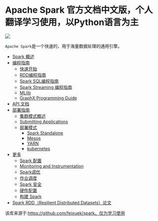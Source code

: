 # Apache Spark 官方文档中文版，个人翻译学习使用，以Python语言为主

![](docs/img/spark-logo-hd.png)   

`Apache Spark`是一个快速的，用于海量数据处理的通用引擎。

+   [Spark 概述](overview.md)
+   [编程指南](guides/README.md)
    +   [快速开始](guides/quickstart.md)
    +   [RDD编程指南](guides/rdd.md)
    +   [Spark SQL编程指南](guides/sql.md)
    +   [Spark Streaming 编程指南](docs/Spark_streaming.md)
    +   [MLlib](docs/MLlib.md)
    +   [GraphX Programming Guide](docs/GraphX.md)
+   [API 文档](docs/API_Docs.md)
+   [部署指南](docs/deploying.md)
    +   [集群模式概述](docs/deploying_overview.md)
    +   [Submitting Applications](docs/submitting_application.md)
    +   [部署模式](docs/deploying_mode.md)
        +   [Spark Standalone](docs/spark_standalone.md)
        +   [Mesos](docs/mesos.md)
        +   [YARN](docs/yarn.md)
        +   [kubernetes](docs/kubernetes.md)
+   [更多](docs/more.md)
    +   [Spark 配置](docs/configuration.md)
    +   [Monitoring and Instrumentation](monitoring.md)
    +   [Spark调优](docs/Tuning_guide.md)
    +   [作业调度](docs/Job_scheduling.md)
    +   [Spark 安全](docs/Spark_security.md)
    +   [硬件配置](docs/Hardware_provisioning.md)
    +   [构建 Spark](docs/Building_spark.md)
+   [Spark RDD（Resilient Distributed Datasets）论文](docs/paper.md)

该库来源于:https://github.com/feixuek/spark。仅为学习使用

